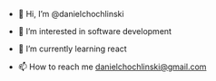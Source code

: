 - 👋 Hi, I’m @danielchochlinski
- 👀 I’m interested in software development
- 🌱 I’m currently learning react

- 📫 How to reach me danielchochlinski@gmail.com

<!---
danielchochlinski/danielchochlinski is a ✨ special ✨ repository because its `README.md` (this file) appears on your GitHub profile.
You can click the Preview link to take a look at your changes.
--->
